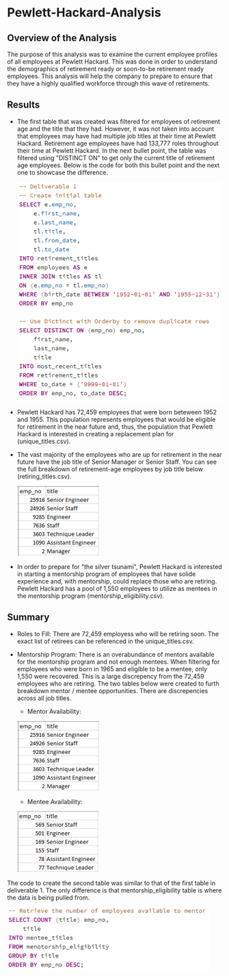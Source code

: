 # Pewlett-Hackard-Analysis

## Overview of the Analysis
The purpose of this analysis was to examine the current employee profiles of all employees at Pewlett Hackard. This was done in order to understand the demographics of retirement ready or soon-to-be retirement ready employees. This analysis will help the company to prepare to ensure that they have a highly qualified workforce through this wave of retirements.

## Results
- The first table that was created was filtered for employees of retirement age and the title that they had. However, it was not taken into account that employees may have had multiple job titles at their time at Pewlett Hackard. Retirement age employees have had 133,777 roles throughout their time at Pewlett Hackard. In the next bullet point, the table was filtered using "DISTINCT ON" to get only the current title of retirement age employees. Below is the code for both this bullet point and the next one to showcase the difference. 

  ![titles_code](Images_for_ReadME/titles_code.png)

- Pewlett Hackard has 72,459 employees that were born beteween 1952 and 1955. This population represents employees that would be eligible for retirement in the near future and, thus, the population that Pewlett Hackard is interested in creating a replacement plan for (unique_titles.csv).

- The vast majority of the employees who are up for retirement in the near future have the job title of Senior Manager or Senior Staff. You can see the full breakdown of retirement-age employees by job title below (retiring_titles.csv).

  ![retiring_titles](Images_for_ReadME/retiring_titles.png)

- In order to prepare for "the silver tsunami", Pewlett Hackard is interested in starting a mentorship program of employees that have solide experience and, with mentorship, could replace those who are retiring. Pewlett Hackard has a pool of 1,550 employees to utilize as mentees in the mentorship program (mentorship_eligibility.csv).

## Summary
- Roles to Fill: There are 72,459 employess who will be retiring soon. The exact list of retirees can be referenced in the unique_titles.csv.

- Mentorship Program: There is an overabundance of mentors available for the mentorship program and not enough mentees. When filtering for employees who were born in 1965 and eligible to be a mentee, only 1,550 were recovered. This is a large discrepency from the 72,459 employees who are retiring. The two tables below were created to furth breakdown mentor / mentee opportunities. There are discrepencies across all job titles. 
  - Mentor Availability:

  ![retiring_titles](Images_for_ReadME/retiring_titles.png)

  - Mentee Availability: 

  ![mentee_titles](Images_for_ReadME/mentee_titles.png)

The code to create the second table was similar to that of the first table in deliverable 1. The only difference is that mentorship_eligibility table is where the data is being pulled from. 

![mentee_code](Images_for_ReadME/mentee_code.png)
